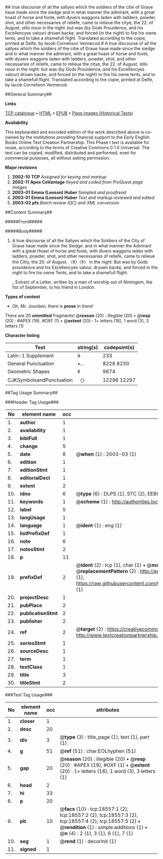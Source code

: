 #A true discourse of all the sallyes which the soldiers of the citie of Graue haue made since the siedge and in what manner the admirant, with a great hoast of horse and foote, with dyuers waggons laden with ladders, powder, shot, and other necessaries of reliefe, came to relieue the citye, the 22. of August, stilo nouo in the night: but was (by Gods Prouidence, and his Excellencyes valour) driuen backe, and forced (in the night) to fire his owne tents, and to take a shamefull flight. Translated according to the copie, printed at Delfe, by Iacob Cornelison Vennecod.#
A true discourse of all the sallyes which the soldiers of the citie of Graue haue made since the siedge and in what manner the admirant, with a great hoast of horse and foote, with dyuers waggons laden with ladders, powder, shot, and other necessaries of reliefe, came to relieue the citye, the 22. of August, stilo nouo in the night: but was (by Gods Prouidence, and his Excellencyes valour) driuen backe, and forced (in the night) to fire his owne tents, and to take a shamefull flight. Translated according to the copie, printed at Delfe, by Iacob Cornelison Vennecod.

##General Summary##

**Links**

[TCP catalogue](http://www.ota.ox.ac.uk/tcp/)  • 
[HTML](http://tei.it.ox.ac.uk/tcp/Texts-HTML/free/A02/A02050.html)  • 
[EPUB](http://tei.it.ox.ac.uk/tcp/Texts-EPUB/free/A02/A02050.epub) • 
[Page images (Historical Texts)](https://data.historicaltexts.jisc.ac.uk/view?pubId=eebo-99853188e&pageId=eebo-99853188e-18557-1)

**Availability**

This keyboarded and encoded edition of the
	       work described above is co-owned by the institutions
	       providing financial support to the Early English Books
	       Online Text Creation Partnership. This Phase I text is
	       available for reuse, according to the terms of Creative
	       Commons 0 1.0 Universal. The text can be copied,
	       modified, distributed and performed, even for
	       commercial purposes, all without asking permission.

**Major revisions**

1. __2002-10__ __TCP__ *Assigned for keying and markup*
1. __2002-11__ __Apex CoVantage__ *Keyed and coded from ProQuest page images*
1. __2003-01__ __Emma (Leeson) Huber__ *Sampled and proofread*
1. __2003-01__ __Emma (Leeson) Huber__ *Text and markup reviewed and edited*
1. __2003-02__ __pfs__ *Batch review (QC) and XML conversion*

##Content Summary##

#####Front#####

#####Body#####

1. A true discourse of all the Sallyes which the Soldiers of the City of Graue haue made since the Siedge: and in what manner the Admirant with a great Hoast of horse and foote, with diuers waggons laden with ladders, powder, shot, and other necessaries of reliefe, came to relieue the Citty, the 20. of August, 〈◊〉〈◊〉 in the night: But was by Gods prouidence and his Excellencyes valour, dryuen backe, and forced in the night to fire his owne Tents, and to take a shamefull flight.

    _ Extract of a Letter, written by a man of worship out of Nimingem, the fist of September, to his friend in London.

**Types of content**

  * Oh, Mr. Jourdain, there is **prose** in there!

There are 20 **ommitted** fragments! 
 @__reason__ (20) : illegible (20)  •  @__resp__ (20) : #APEX (19), #OXF (1)  •  @__extent__ (20) : 1+ letters (16), 1 word (3), 3 letters (1)

**Character listing**


|Text|string(s)|codepoint(s)|
|---|---|---|
|Latin-1 Supplement|é|233|
|General Punctuation|•…|8226 8230|
|Geometric Shapes|◊|9674|
|CJKSymbolsandPunctuation|〈〉|12296 12297|

##Tag Usage Summary##

###Header Tag Usage###

|No|element name|occ|attributes|
|---|---|---|---|
|1.|__author__|1||
|2.|__availability__|1||
|3.|__biblFull__|1||
|4.|__change__|5||
|5.|__date__|8| @__when__ (1) : 2003-03 (1)|
|6.|__edition__|1||
|7.|__editionStmt__|1||
|8.|__editorialDecl__|1||
|9.|__extent__|2||
|10.|__idno__|6| @__type__ (6) : DLPS (1), STC (2), EEBO-CITATION (1), PROQUEST (1), VID (1)|
|11.|__keywords__|1| @__scheme__ (1) : http://authorities.loc.gov/ (1)|
|12.|__label__|5||
|13.|__langUsage__|1||
|14.|__language__|1| @__ident__ (1) : eng (1)|
|15.|__listPrefixDef__|1||
|16.|__note__|6||
|17.|__notesStmt__|2||
|18.|__p__|11||
|19.|__prefixDef__|2| @__ident__ (2) : tcp (1), char (1)  •  @__matchPattern__ (2) : ([0-9\-]+):([0-9IVX]+) (1), (.+) (1)  •  @__replacementPattern__ (2) : http://eebo.chadwyck.com/downloadtiff?vid=$1&page=$2 (1), https://raw.githubusercontent.com/textcreationpartnership/Texts/master/tcpchars.xml#$1 (1)|
|20.|__projectDesc__|1||
|21.|__pubPlace__|2||
|22.|__publicationStmt__|2||
|23.|__publisher__|2||
|24.|__ref__|2| @__target__ (2) : https://creativecommons.org/publicdomain/zero/1.0/ (1), http://www.textcreationpartnership.org/docs/. (1)|
|25.|__seriesStmt__|1||
|26.|__sourceDesc__|1||
|27.|__term__|1||
|28.|__textClass__|1||
|29.|__title__|3||
|30.|__titleStmt__|2||


###Text Tag Usage###

|No|element name|occ|attributes|
|---|---|---|---|
|1.|__closer__|1||
|2.|__desc__|20||
|3.|__div__|3| @__type__ (3) : title_page (1), text (1), part (1)|
|4.|__g__|51| @__ref__ (51) : char:EOLhyphen (51)|
|5.|__gap__|20| @__reason__ (20) : illegible (20)  •  @__resp__ (20) : #APEX (19), #OXF (1)  •  @__extent__ (20) : 1+ letters (16), 1 word (3), 3 letters (1)|
|6.|__head__|2||
|7.|__hi__|33||
|8.|__p__|20||
|9.|__pb__|10| @__facs__ (10) : tcp:18557:1 (2), tcp:18557:2 (2), tcp:18557:3 (2), tcp:18557:4 (2), tcp:18557:5 (2)  •  @__rendition__ (1) : simple:additions (1)  •  @__n__ (4) : 2 (1), 3 (1), 6 (1), 7 (1)|
|10.|__seg__|1| @__rend__ (1) : decorInit (1)|
|11.|__signed__|1||
